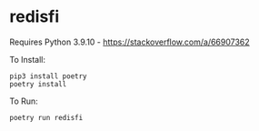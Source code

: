 # redisfi

Requires Python 3.9.10 - https://stackoverflow.com/a/66907362

To Install:
```
pip3 install poetry
poetry install
```

To Run:
```
poetry run redisfi
```
